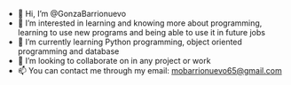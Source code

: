 - 👋 Hi, I’m @GonzaBarrionuevo
- 👀 I’m interested in learning and knowing more about programming, learning to use new programs and being able to use it in future jobs
- 🌱 I’m currently learning Python programming, object oriented programming and database
- 💞️ I’m looking to collaborate on in any project or work
- 📫 You can contact me through my email: mobarrionuevo65@gmail.com

<!---
GonzaBarrionuevo/GonzaBarrionuevo is a ✨ special ✨ repository because its `README.md` (this file) appears on your GitHub profile.
You can click the Preview link to take a look at your changes.
--->
